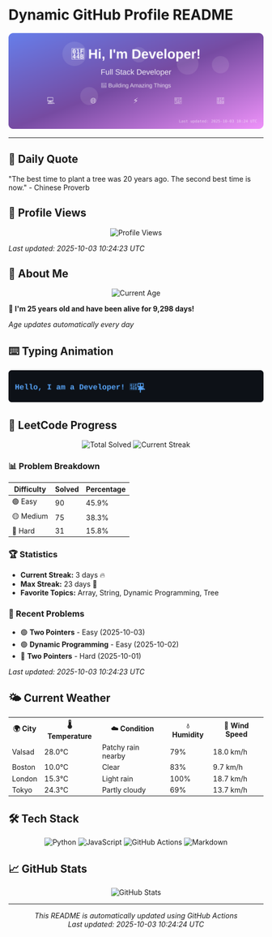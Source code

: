 # Dynamic GitHub Profile README

<!-- HEADER-START -->
<p align="center">
    <img src="./assets/header.svg" alt="Profile Header" />
</p>

---

<!-- HEADER-END -->

<!-- QUOTES-START -->
## 💭 Daily Quote

"The best time to plant a tree was 20 years ago. The second best time is now." - Chinese Proverb

<!-- QUOTES-END -->

<!-- VISITOR-COUNTER-START -->
## 👀 Profile Views

<p align="center">
    <img src="https://img.shields.io/badge/Profile%20Views-1018-blue?style=for-the-badge&logo=eye&logoColor=white" alt="Profile Views">
</p>

*Last updated: 2025-10-03 10:24:23 UTC*

<!-- VISITOR-COUNTER-END -->

<!-- AGE-START -->
## 🎂 About Me

<p align="center">
    <img src="https://img.shields.io/badge/Age-25%20years%205%20months%2014%20days-brightgreen?style=for-the-badge&logo=calendar&logoColor=white" alt="Current Age">
</p>

**🌟 I'm 25 years old and have been alive for 9,298 days!**

*Age updates automatically every day*

<!-- AGE-END -->

<!-- TYPING-ANIMATION-START -->
## ⌨️ Typing Animation

<p align="center">
    <img src="./assets/typing_animation.svg" alt="Typing Animation" />
</p>

<!-- TYPING-ANIMATION-END -->

<!-- LEETCODE-START -->
## 🧩 LeetCode Progress

<p align="center">
    <img src="https://img.shields.io/badge/Total%20Solved-196-brightgreen?style=for-the-badge&logo=leetcode&logoColor=white" alt="Total Solved">
    <img src="https://img.shields.io/badge/Current%20Streak-3%20days-orange?style=for-the-badge&logo=fire&logoColor=white" alt="Current Streak">
</p>

### 📊 Problem Breakdown

| Difficulty | Solved | Percentage |
|------------|--------|------------|
| 🟢 Easy | 90 | 45.9% |
| 🟡 Medium | 75 | 38.3% |
| 🔴 Hard | 31 | 15.8% |

### 🏆 Statistics
- **Current Streak:** 3 days 🔥
- **Max Streak:** 23 days 🏅
- **Favorite Topics:** Array, String, Dynamic Programming, Tree

### 📝 Recent Problems
- 🟢 **Two Pointers** - Easy (2025-10-03)
- 🟢 **Dynamic Programming** - Easy (2025-10-02)
- 🔴 **Two Pointers** - Hard (2025-10-01)

*Last updated: 2025-10-03 10:24:23 UTC*

<!-- LEETCODE-END -->

<!-- WEATHER-START -->
## 🌤️ Current Weather

<table>
<tr>
    <th>🌍 City</th>
    <th>🌡️ Temperature</th>
    <th>☁️ Condition</th>
    <th>💧 Humidity</th>
    <th>💨 Wind Speed</th>
</tr>
<tr>
    <td>Valsad</td>
    <td>28.0°C</td>
    <td>Patchy rain nearby</td>
    <td>79%</td>
    <td>18.0 km/h</td>
</tr>
<tr>
    <td>Boston</td>
    <td>10.0°C</td>
    <td>Clear</td>
    <td>83%</td>
    <td>9.7 km/h</td>
</tr>
<tr>
    <td>London</td>
    <td>15.3°C</td>
    <td>Light rain</td>
    <td>100%</td>
    <td>18.7 km/h</td>
</tr>
<tr>
    <td>Tokyo</td>
    <td>24.3°C</td>
    <td>Partly cloudy</td>
    <td>69%</td>
    <td>13.7 km/h</td>
</tr>
</table>
<!-- WEATHER-END -->

## 🛠️ Tech Stack

<p align="center">
    <img src="https://img.shields.io/badge/Python-3776AB?style=for-the-badge&logo=python&logoColor=white" alt="Python">
    <img src="https://img.shields.io/badge/JavaScript-F7DF1E?style=for-the-badge&logo=javascript&logoColor=black" alt="JavaScript">
    <img src="https://img.shields.io/badge/GitHub%20Actions-2088FF?style=for-the-badge&logo=github-actions&logoColor=white" alt="GitHub Actions">
    <img src="https://img.shields.io/badge/Markdown-000000?style=for-the-badge&logo=markdown&logoColor=white" alt="Markdown">
</p>

## 📈 GitHub Stats

<p align="center">
    <img src="https://github-readme-stats.vercel.app/api?username=ambicuity&show_icons=true&theme=radical" alt="GitHub Stats">
</p>

---

<p align="center">
    <i>This README is automatically updated using GitHub Actions</i><br>
    <i>Last updated: 2025-10-03 10:24:24 UTC</i>
</p>
